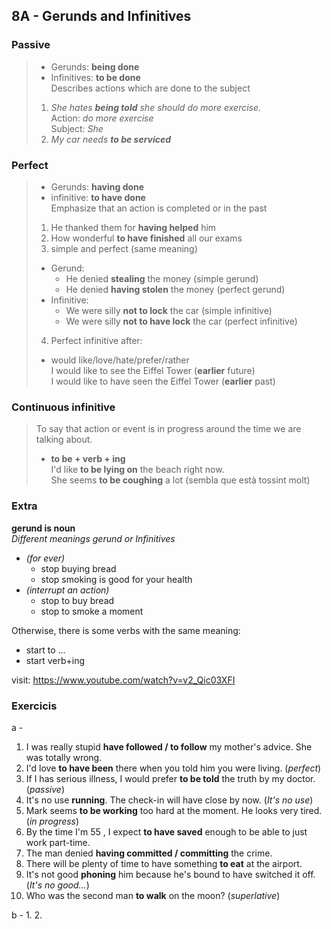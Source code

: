 ## 8A - Gerunds and Infinitives

### Passive  
>- Gerunds: **being done**  
>- Infinitives: **to be done**  
>Describes actions which are done to the subject
>  
>1. *She hates __being told__ she should do more exercise.*  
  Action: _do more exercise_   
  Subject: _She_
>2. *My car needs __to be serviced__*  

### Perfect  
>  - Gerunds: **having done**  
>  - infinitive: **to have done**  
>Emphasize that an action is completed or in the past  
>  
>1. He thanked them for **having helped** him  
>2. How wonderful **to have finished** all our exams  
>3. simple and perfect (same meaning)  
>  - Gerund:  
>    - He denied **stealing** the money (simple gerund)  
>    - He denied **having stolen** the money (perfect gerund)  
>  - Infinitive:  
>    - We were silly **not to lock** the car (simple infinitive)  
>    - We were silly **not to have lock** the car (perfect infinitive)  
>4. Perfect infinitive after:  
>  - would like/love/hate/prefer/rather  
>  I would like to see the Eiffel Tower (**earlier** future)  
>  I would like to have seen the Eiffel Tower (**earlier** past)  

### Continuous infinitive  
>To say that action or event is in progress around the time we are talking about.  
> - **to be + verb + ing**  
>  I'd like **to be lying on** the beach right now.  
>  She seems **to be coughing** a lot (sembla que està tossint molt)

### Extra
**gerund is noun**  
_Different meanings gerund or Infinitives_  

- *(for ever)*  
    - stop buying bread  
    - stop smoking is good for your health  
- *(interrupt an action)*  
    - stop to buy bread  
    - stop to smoke a moment  


Otherwise, there is some verbs with the same meaning:
- start to ...  
- start verb+ing  

visit: https://www.youtube.com/watch?v=v2_Qic03XFI  

### Exercicis
a -
1. I was really stupid **have followed / to follow** my mother's advice. She was totally wrong.
2. I'd love **to have been** there when you told him you were living. (_perfect_)
3. If I has serious illness, I would prefer **to be told** the truth by my doctor. (_passive_)
4. It's no use **running**. The check-in will have close by now. (_It's no use_)
5. Mark seems **to be working** too hard at the moment. He looks very tired. (_in progress_)
6. By the time I'm 55 , I expect **to have saved** enough to be able to just work part-time.
7. The man denied **having committed / committing** the crime.
8. There will be plenty of time to have something **to eat** at the airport.
9. It's not good **phoning** him because he's bound to have switched it off. (_It's no good..._)
10. Who was the second man **to walk** on the moon? (_superlative_)  

b -
1.
2.
